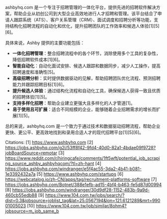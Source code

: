 ashbyhq.com 是一个专注于招聘管理的一体化平台，提供先进的招聘软件解决方案，帮助企业从初创公司到大型企业高效地进行人才招聘和管理。该平台结合了申请人跟踪系统（ATS）、客户关系管理（CRM）、面试调度和招聘分析等功能，支持结构化招聘流程的自动化和优化，提升招聘团队的工作效率和候选人体验[1][5][6]。

具体来说，Ashby 提供的主要功能包括：

- **一体化招聘管理**：整合招聘流程中的各个环节，消除使用多个工具的复杂性，降低招聘软件成本[1][6]。
- **智能自动化**：自动化面试安排、候选人跟踪和数据同步，减少人工操作，提高招聘速度和准确性[5]。
- **高级招聘分析**：实时提供数据驱动的见解，帮助招聘团队优化流程、预测招聘能力并跟踪招聘目标[1][6]。
- **提升候选人体验**：通过结构化流程和自动化工具，确保候选人获得一致且优质的招聘体验[1][5]。
- **支持多样化招聘**：帮助企业建立更强大且多样化的人才管道[1]。
- **易于使用且可扩展**：适合不同规模的企业，能够随着企业招聘需求的增长而扩展[1][5]。

总的来说，ashbyhq.com 是一个致力于通过技术和数据驱动招聘流程，帮助企业更快、更公平、更高效地找到和录用合适人才的现代招聘平台[1][5][6]。

Citations:
[1] https://www.ashbyhq.com
[2] https://jobs.ashbyhq.com/g2i/53ff8f42-9fd4-40d0-82a1-4bdae09f9728?jobBoardSource=remotar
[3] https://www.reddit.com/r/hiringcafe/comments/1ft5wft/potential_job_scraping_source_ashby_ashbyhqcom/?tl=zh-hant
[4] https://jobs.ashbyhq.com/windranger/e5f4ac55-3da2-4b41-b081-1e3392432a7a
[5] https://www.ashbyhq.com/startups
[6] https://webcatalog.io/zh-CN/apps/tag/recruitment-platforms-software
[7] https://jobs.ashbyhq.com/Botnet/388e1efb-ad15-4bf4-b463-fe5d87d00994
[8] https://jobs.ashbyhq.com/windranger/30d9df28-1152-483b-9a9d-460cb55edb88
[9] https://www.104.com.tw/jobs/search/?dist=0.3&jobsource=joblist_tag&lat=25.0567194&lon=121.6121289&mrt=99001005023
[10] https://www.104.com.tw/job/similar/8ohm4?jobsource=m_job_same_b

